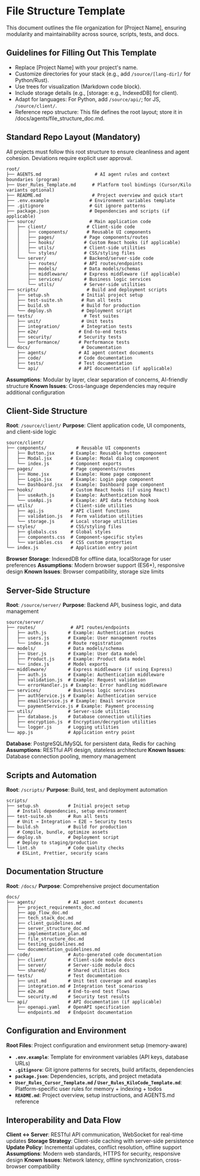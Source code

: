 # File Structure Template

This document outlines the file organization for [Project Name], ensuring modularity and maintainability across source, scripts, tests, and docs.

## Guidelines for Filling Out This Template
- Replace [Project Name] with your project's name.
- Customize directories for your stack (e.g., add `/source/[lang-dir]/` for Python/Rust).
- Use trees for visualization (Markdown code block).
- Include storage details (e.g., [storage: e.g., IndexedDB] for client).
- Adapt for languages: For Python, add `/source/api/`; for JS, `/source/client/`.
- Reference repo structure: This file defines the root layout; store it in /docs/agents/file_structure_doc.md.

## Standard Repo Layout (Mandatory)
All projects must follow this root structure to ensure cleanliness and agent cohesion. Deviations require explicit user approval.

```
root/
├── AGENTS.md                    # AI agent rules and context boundaries (program)
├── User_Rules_Template.md      # Platform tool bindings (Cursor/Kilo variants optional)
├── README.md                   # Project overview and quick start
├── .env.example               # Environment variables template
├── .gitignore                 # Git ignore patterns
├── package.json               # Dependencies and scripts (if applicable)
├── source/                    # Main application code
│   ├── client/               # Client-side code
│   │   ├── components/       # Reusable UI components
│   │   ├── pages/           # Page components/routes
│   │   ├── hooks/           # Custom React hooks (if applicable)
│   │   ├── utils/           # Client-side utilities
│   │   └── styles/          # CSS/styling files
│   └── server/              # Backend/server-side code
│       ├── routes/          # API routes/endpoints
│       ├── models/          # Data models/schemas
│       ├── middleware/      # Express middleware (if applicable)
│       ├── services/        # Business logic services
│       └── utils/           # Server-side utilities
├── scripts/                  # Build and deployment scripts
│   ├── setup.sh            # Initial project setup
│   ├── test-suite.sh       # Run all tests
│   ├── build.sh            # Build for production
│   └── deploy.sh           # Deployment script
├── tests/                   # Test suites
│   ├── unit/               # Unit tests
│   ├── integration/        # Integration tests
│   ├── e2e/               # End-to-end tests
│   ├── security/          # Security tests
│   └── performance/       # Performance tests
└── docs/                   # Documentation
    ├── agents/            # AI agent context documents
    ├── code/              # Code documentation
    ├── tests/             # Test documentation
    └── api/               # API documentation (if applicable)
```

**Assumptions**: Modular by layer, clear separation of concerns, AI-friendly structure
**Known Issues**: Cross-language dependencies may require additional configuration

## Client-Side Structure
**Root**: `/source/client/`
**Purpose**: Client application code, UI components, and client-side logic

```
source/client/
├── components/           # Reusable UI components
│   ├── Button.jsx      # Example: Reusable button component
│   ├── Modal.jsx       # Example: Modal dialog component
│   └── index.js        # Component exports
├── pages/              # Page components/routes
│   ├── Home.jsx        # Example: Home page component
│   ├── Login.jsx       # Example: Login page component
│   └── Dashboard.jsx   # Example: Dashboard page component
├── hooks/              # Custom React hooks (if using React)
│   ├── useAuth.js      # Example: Authentication hook
│   └── useApi.js       # Example: API data fetching hook
├── utils/              # Client-side utilities
│   ├── api.js          # API client functions
│   ├── validation.js   # Form validation utilities
│   └── storage.js      # Local storage utilities
├── styles/             # CSS/styling files
│   ├── globals.css     # Global styles
│   ├── components.css  # Component-specific styles
│   └── variables.css   # CSS custom properties
└── index.js            # Application entry point
```

**Browser Storage**: IndexedDB for offline data, localStorage for user preferences
**Assumptions**: Modern browser support (ES6+), responsive design
**Known Issues**: Browser compatibility, storage size limits

## Server-Side Structure
**Root**: `/source/server/`
**Purpose**: Backend API, business logic, and data management

```
source/server/
├── routes/             # API routes/endpoints
│   ├── auth.js        # Example: Authentication routes
│   ├── users.js       # Example: User management routes
│   └── index.js       # Route registration
├── models/            # Data models/schemas
│   ├── User.js        # Example: User data model
│   ├── Product.js     # Example: Product data model
│   └── index.js       # Model exports
├── middleware/        # Express middleware (if using Express)
│   ├── auth.js        # Example: Authentication middleware
│   ├── validation.js  # Example: Request validation
│   └── errorHandler.js # Example: Error handling middleware
├── services/          # Business logic services
│   ├── authService.js # Example: Authentication service
│   ├── emailService.js # Example: Email service
│   └── paymentService.js # Example: Payment processing
├── utils/             # Server-side utilities
│   ├── database.js    # Database connection utilities
│   ├── encryption.js  # Encryption/decryption utilities
│   └── logger.js      # Logging utilities
└── app.js             # Application entry point
```

**Database**: PostgreSQL/MySQL for persistent data, Redis for caching
**Assumptions**: RESTful API design, stateless architecture
**Known Issues**: Database connection pooling, memory management

## Scripts and Automation
**Root**: `/scripts/`
**Purpose**: Build, test, and deployment automation

```
scripts/
├── setup.sh           # Initial project setup
│   # Install dependencies, setup environment
├── test-suite.sh      # Run all tests
│   # Unit → Integration → E2E → Security tests
├── build.sh           # Build for production
│   # Compile, bundle, optimize assets
├── deploy.sh          # Deployment script
│   # Deploy to staging/production
└── lint.sh            # Code quality checks
    # ESLint, Prettier, security scans
```

## Documentation Structure
**Root**: `/docs/`
**Purpose**: Comprehensive project documentation

```
docs/
├── agents/            # AI agent context documents
│   ├── project_requirements_doc.md
│   ├── app_flow_doc.md
│   ├── tech_stack_doc.md
│   ├── client_guidelines.md
│   ├── server_structure_doc.md
│   ├── implementation_plan.md
│   ├── file_structure_doc.md
│   ├── testing_guidelines.md
│   └── documentation_guidelines.md
├── code/              # Auto-generated code documentation
│   ├── client/        # Client-side module docs
│   ├── server/        # Server-side module docs
│   └── shared/        # Shared utilities docs
├── tests/             # Test documentation
│   ├── unit.md        # Unit test coverage and examples
│   ├── integration.md # Integration test scenarios
│   ├── e2e.md         # End-to-end test flows
│   └── security.md    # Security test results
└── api/               # API documentation (if applicable)
    ├── openapi.yaml   # OpenAPI specification
    └── endpoints.md   # Endpoint documentation
```

## Configuration and Environment
**Root Files**: Project configuration and environment setup (memory-aware)

- **`.env.example`**: Template for environment variables (API keys, database URLs)
- **`.gitignore`**: Git ignore patterns for secrets, build artifacts, dependencies
- **`package.json`**: Dependencies, scripts, and project metadata
- **`User_Rules_Cursor_Template.md` / `User_Rules_KiloCode_Template.md`**: Platform-specific user rules for memory + indexing + todos
- **`README.md`**: Project overview, setup instructions, and AGENTS.md reference

## Interoperability and Data Flow
**Client ↔ Server**: RESTful API communication, WebSocket for real-time updates
**Storage Strategy**: Client-side caching with server-side persistence
**Update Policy**: Incremental updates, conflict resolution, offline support
**Assumptions**: Modern web standards, HTTPS for security, responsive design
**Known Issues**: Network latency, offline synchronization, cross-browser compatibility